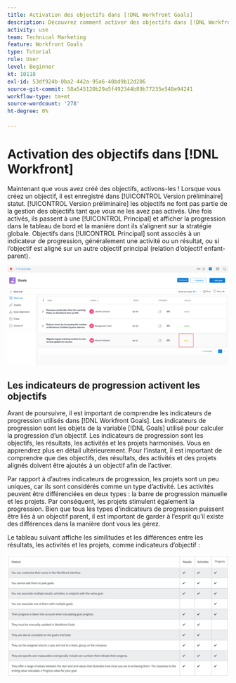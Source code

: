 ```yaml
---
title: Activation des objectifs dans [!DNL Workfront Goals]
description: Découvrez comment activer des objectifs dans [!DNL Workfront Goals] une fois que vous les avez créés.
activity: use
team: Technical Marketing
feature: Workfront Goals
type: Tutorial
role: User
level: Beginner
kt: 10118
exl-id: 53df924b-0ba2-442a-95a6-40bd9b12d206
source-git-commit: 58a545120b29a5f492344b89b77235e548e94241
workflow-type: tm+mt
source-wordcount: '278'
ht-degree: 0%

---
```


# Activation des objectifs dans [!DNL Workfront]

Maintenant que vous avez créé des objectifs, activons-les ! Lorsque vous créez un objectif, il est enregistré dans [!UICONTROL Version préliminaire] statut. [!UICONTROL Version préliminaire] les objectifs ne font pas partie de la gestion des objectifs tant que vous ne les avez pas activés. Une fois activés, ils passent à une [!UICONTROL Principal] et afficher la progression dans le tableau de bord et la manière dont ils s’alignent sur la stratégie globale. Objectifs dans [!UICONTROL Principal] sont associés à un indicateur de progression, généralement une activité ou un résultat, ou si l’objectif est aligné sur un autre objectif principal (relation d’objectif enfant-parent).

![Capture d’écran d’un objectif dans l’état Brouillon des objectifs de Workfront](assets/04-workfront-goals-activate-goals.png)

## Les indicateurs de progression activent les objectifs

Avant de poursuivre, il est important de comprendre les indicateurs de progression utilisés dans [!DNL Workfront Goals]. Les indicateurs de progression sont les objets de la variable [!DNL Goals] utilisé pour calculer la progression d’un objectif. Les indicateurs de progression sont les objectifs, les résultats, les activités et les projets harmonisés. Vous en apprendrez plus en détail ultérieurement. Pour l’instant, il est important de comprendre que des objectifs, des résultats, des activités et des projets alignés doivent être ajoutés à un objectif afin de l’activer.

Par rapport à d’autres indicateurs de progression, les projets sont un peu uniques, car ils sont considérés comme un type d’activité. Les activités peuvent être différenciées en deux types : la barre de progression manuelle et les projets. Par conséquent, les projets stimulent également la progression. Bien que tous les types d’indicateurs de progression puissent être liés à un objectif parent, il est important de garder à l’esprit qu’il existe des différences dans la manière dont vous les gérez.

Le tableau suivant affiche les similitudes et les différences entre les résultats, les activités et les projets, comme indicateurs d’objectif :

![Tableau des similitudes et différences entre les résultats, les activités et les projets, en tant qu’indicateurs d’objectif.](assets/05-workfront-goals-progress-indicators.png)
